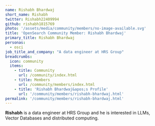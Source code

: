 ```yaml
---
name: Rishabh Bhardwaj
short_name: Rishabh
twitter: Rishabh22409994
github: rishabh1815769
photo: '/assets/media/community/members/no-image-available.svg'
title: 'OpenSearch Community Member: Rishabh Bhardwaj'
primary_title: Rishabh Bhardwaj
personas:
  - osci
job_title_and_company: "A data engineer at HRS Group"
breadcrumbs:
  icon: community
  items:
    - title: Community
      url: /community/index.html
    - title: Members
      url: /community/members/index.html
    - title: 'Rishabh Bhardwaj&apos;s Profile'
      url: '/community/members/rishabh-bhardwaj.html'
permalink: '/community/members/rishabh-bhardwaj.html'
---
```


**Rishabh** is a data engineer at HRS Group and he is interested in LLMs, Vector Databases and distributed computing.
